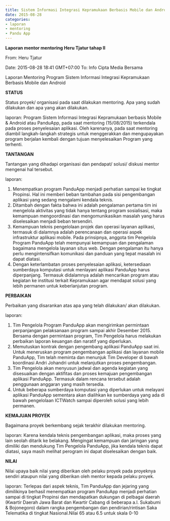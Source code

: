 ```yaml
---
title: Sistem Informasi Integrasi Kepramukaan Berbasis Mobile dan Android - Mentoring 28 Agustus 2015
date: 2015-08-28
categories:
- laporan
- mentoring
- Pandu App
---
```


**Laporan mentor mentoring Heru Tjatur tahap II**

From: Heru Tjatur

Date: 2015-08-28 18:41 GMT+07:00 To: Info Cipta Media Bersama

Laporan Mentoring Program Sistem Informasi Integrasi Kepramukaan Berbasis Mobile dan Android

**STATUS**

Status proyek/ organisasi pada saat dilakukan mentoring. Apa yang sudah dilakukan dan apa yang akan dilakukan.

laporan: Program Sistem Informasi Integrasi Kepramukaan berbasis Mobile & Android atau PanduApp, pada saat mentoring (15/08/2015) terkendala pada proses penyelesaian aplikasi. Oleh karenanya, pada saat mentoring diambil langkah-langkah strategis untuk menggerakkan dan mengupayakan program berjalan kembali dengan tujuan menyelesaikan Program yang terhenti.


**TANTANGAN**

Tantangan yang dihadapi organisasi dan pendapat/ solusi/ diskusi mentor mengenai hal tersebut.

laporan:

1. Menempatkan program PanduApp menjadi perhatian sampai ke tingkat Propinsi. Hal ini memberi beban tambahan pada sisi pengembangan aplikasi yang sedang mengalami kendala teknis.
2. Ditambah dengan fakta bahwa ini adalah pengalaman pertama tim ini mengelola aktivitas yang tidak hanya tentang program sosialisasi, maka kemampuan mengoordinasi dan mengomunikasikan masalah yang harus diselesaikan menjadi beban tersendiri.
3. Kemampuan teknis pengelolaan projek dan operasi layanan aplikasi, termasuk di dalamnya adalah perencanaan dan operasi aspek infrastruktur aplikasi mobile. Pada prinsipnya, anggota tim Pengelola Program PanduApp telah mempunyai kemampuan dan pengalaman bagaimana mengelola layanan situs web. Dengan pengalaman itu hanya perlu mengintensifkan komunikasi dan panduan yang tepat masalah ini dapat diatasi.
4. Dengan keterlambatan proses penyelesaian aplikasi, ketersediaan sumberdaya komputasi untuk menlayani aplikasi PanduApp harus diperpanjang. Termasuk didalamnya adalah mencarikan program atau kegiatan ke institusi terkait Kepramukaan agar mendapat solusi yang lebih permanen untuk keberlanjutan program.

**PERBAIKAN**

Perbaikan yang disarankan atas apa yang telah dilakukan/ akan dilakukan.

laporan:

1. Tim Pengelola Program PanduApp akan mengirimkan permintaan perpanjangan pelaksanaan program sampai akhir Desember 2015. Bersama dengan permintaan program, Tim Pengelola harus melakukan perbaikan laporan keuangan dan naratif yang diperlukan.
2. Memutuskan kontrak dengan pengembang aplikasi PanduApp saat ini. Untuk meneruskan program pengembangan aplikasi dan layanan mobile PanduApp, Tim telah meminta dan menunjuk Tim Developer di bawah koordinasi Andri Johandri untuk melanjutkan proses pengembangan.
3. Tim Pengelola akan menyusun jadwal dan agenda kegiatan yang disesuaikan dengan aktifitas dan proses kemajuan pengembangan aplikasi PanduApp. Termasuk dalam rencana tersebut adalah penggunaan anggaran yang masih tersedia.
4. Untuk beberapa sumberdaya komputasi yang diperlukan untuk melayani aplikasi PanduApp sementara akan dialihkan ke sumberdaya yang ada di bawah pengelolaan ICTWatch sampai diperoleh solusi yang lebih permanen.

**KEMAJUAN PROYEK**

Bagaimana proyek berkembang sejak terakhir dilakukan mentoring.

laporan: Karena kendala teknis pengembangan aplikasi, maka proses yang lain seolah ditarik ke belakang. Mengingat kemampuan dan jaringan yang dimiliki dan mendukung Tim Pengelola PanduApp, jika kendala teknis dapat diatasi, saya masih melihat perogram ini dapat diselesaikan dengan baik.

**NILAI**

Nilai upaya baik nilai yang diberikan oleh pelaku proyek pada proyeknya sendiri ataupun nilai yang diberikan oleh mentor kepada pelaku proyek.

laporan: Terlepas dari aspek teknis, Tim PanduApp dan jejaring yang dimilikinya berhasil menempatkan program PanduApp menjadi perhatian sampai di tingkat Propinsi dan mendapatkan dukungan di pelbagai daerah (Kwartir Daerah Jawa Barat dan Kwartir Cabang di beberapa a.l. Sukabumi & Bojonegoro) dalam rangka pengembangan dan pendirian/rintisan Saka Telematika di tingkat Nasional.Nilai 65 atau 6.5 untuk skala 0-10
